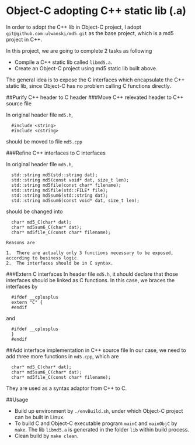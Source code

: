 Object-C adopting C++ static lib (.a)
===

In order to adopt the C++ lib in Object-C project, I adopt `git@github.com:ulwanski/md5.git` as the base project, which is a md5 project in C++. 

In this project, we are going to complete 2 tasks as following

* Compile a C++ static lib called `libmd5.a`.
* Create an Object-C project using md5 static lib built above.

The general idea is to expose the C interfaces which encapsulate the C++ static lib, since Object-C has no problem calling C functions directly.

##Purify C++ header to C header
###Move C++ relevated header to C++ source file

In original header file `md5.h`,
  ```
    #include <string>
    #include <cstring>
  ```
should be moved to file `md5.cpp`

###Refine C++ interfaces to C interfaces

In original header file `md5.h`,
  ```
    std::string md5(std::string dat);
    std::string md5(const void* dat, size_t len);
    std::string md5file(const char* filename);
    std::string md5file(std::FILE* file);
    std::string md5sum6(std::string dat);
    std::string md5sum6(const void* dat, size_t len);
  ```
should be changed into
  ```
    char* md5_C(char* dat);
    char* md5sum6_C(char* dat);
    char* md5file_C(const char* filename);
  ```
    Reasons are

    1.  There are actually only 3 functions necessary to be exposed, according to business logic.
    2.  The interfaces should be in C syntax.

###Extern C interfaces
In header file `md5.h`, it should declare that those interfaces should be linked as C functions. In this case, we braces the interfaces by

  ```
    #ifdef __cplusplus
    extern "C" {
    #endif
  ```
and
  ```
    #ifdef __cplusplus
    }
    #endif
  ```

##Add interface implementation in C++ source file
In our case, we need to add three more functions in `md5.cpp`, which are
  ```
    char* md5_C(char* dat);
    char* md5sum6_C(char* dat);
    char* md5file_C(const char* filename);
  ```
They are used as a syntax adaptor from C++ to C. 

##Usage
* Build up environment by `./envBuild.sh`, under which Object-C project can be built in Linux.
* To build C and Object-C executable program `mainC` and `mainObjC` by `make`. The lib `libmd5.a` is generated in the folder `lib` within build process.
* Clean build by `make clean`.
